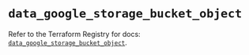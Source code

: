 # `data_google_storage_bucket_object`

Refer to the Terraform Registry for docs: [`data_google_storage_bucket_object`](https://registry.terraform.io/providers/hashicorp/google-beta/6.2.0/docs/data-sources/google_storage_bucket_object).

